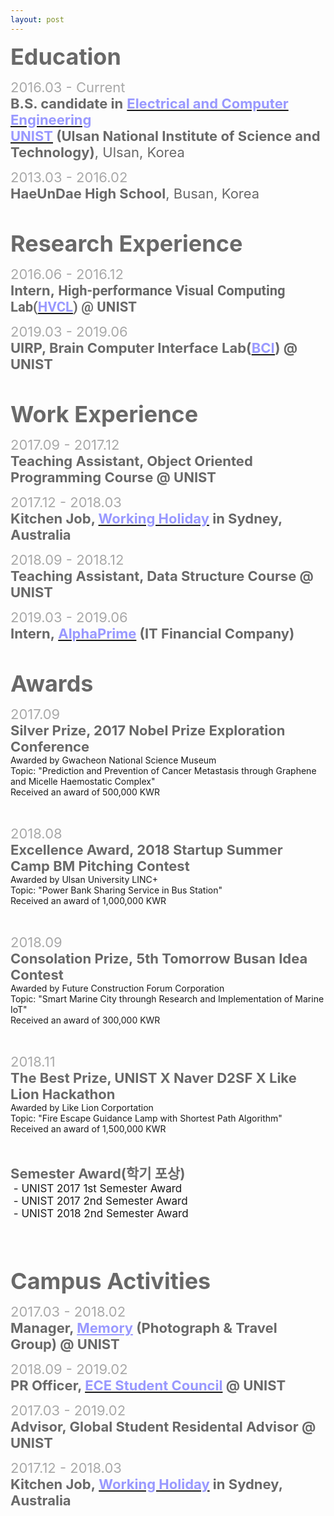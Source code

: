 ```yaml
---
layout: post
---
```

<html>
<head>
	<title></title>
</head>
<body>
<p><strong><span style="color: #696969;"><span style="font-size: 36px;">Education</span></span></strong></p>

<p align="left"><span style="font-size:22px;"><span style="color: #a9a9a9;">2016.03 -&nbsp;Current</span><br />
<span style="color: #696969;"><strong>B.S. candidate in</strong></span><span style="color: #a9a9a9;">&nbsp;</span><strong><a href="http://ece.unist.ac.kr/"><span style="color: #9999ff;">Electrical and Computer Engineering</span></a><span style="color: #9999ff;">&nbsp;</span></strong><br />
<strong><a href="http://unist.ac.kr"><span style="color: #9999ff;">UNIST</span></a></strong><span style="color: #9999ff;"><strong>&nbsp;</strong></span><span style="color: #696969;"><strong>(Ulsan National Institute of Science and Technology)</strong>, Ulsan, Korea</span></span></p>

<p align="left"><span style="font-size:22px;"><span style="color: #a9a9a9;">2013.03 -&nbsp;2016.02</span><br />
<span style="color: #696969;"><strong>HaeUnDae High School</strong>, Busan, Korea</span></span></p>

<p align="left">&nbsp;</p>

<p align="left"><span style="color: #696969;"><span style="font-size: 36px;"><strong>Research Experience</strong></span></span></p>

<p align="left"><span style="font-size:22px;"><span style="color: #a9a9a9;">2016.06&nbsp;- 2016.12</span><br />
<strong><span style="color: #696969;">Intern,&nbsp;</span><span style="font-family: Roboto, 'Helvetica Neue', sans-serif; text-align: justify; background-color: #ffffff;"><span style="color: #696969;">High-performance Visual Computing Lab(</span><a href="http://hvcl.unist.ac.kr/"><span style="color: #9999ff;">HVCL</span></a><span style="color: #696969;">) @ UNIST</span></span></strong><span style="color: #696969;">&nbsp;</span></span></p>

<p align="left"><span style="font-size:22px;"><span style="color: #a9a9a9;">2019.03&nbsp;- 2019.06</span><br />
<span style="color: #696969;"><strong>UIRP, Brain Computer Interface Lab(</strong></span><strong><a href="http://bci.unist.ac.kr/"><span style="color: #9999ff;">BCI</span></a><span style="color: #696969;">) @ UNIST</span></strong></span></p>

<p align="left">&nbsp;</p>

<p align="left"><strong><span style="color: #696969;"><span style="font-size: 36px;">Work Experience</span></span></strong></p>

<p align="left"><span style="font-size:22px;"><span style="color: #a9a9a9;">2017.09&nbsp;- 2017.12</span><br />
<strong><span style="color: #696969;">Teaching Assistant, Object Oriented Programming Course @ UNIST</span></strong></span></p>

<p align="left"><span style="font-size:22px;"><span style="color: #a9a9a9;">2017.12&nbsp;- 2018.03</span><br />
<strong><span style="color: #696969;">Kitchen Job, </span><a href="http://whic.mofa.go.kr/eng/"><span style="color: #9999ff;">Working Holiday</span></a><span style="color: #9999ff;">&nbsp;</span><span style="color: #696969;">in Sydney, Australia</span></strong></span></p>

<p align="left"><span style="font-size:22px;"><span style="color: rgb(169, 169, 169);">2018.09&nbsp;- 2018.12</span><br />
<strong><span style="color: #696969;">Teaching Assistant, Data Structure Course&nbsp;@ UNIST</span></strong></span></p>

<p align="left"><span style="font-size:22px;"><span style="color: #a9a9a9;">2019.03 - 2019.06</span><br />
<strong><span style="color: #696969;">Intern,</span><span style="color: #808080;">&nbsp;</span><a href="http://alphaprime.co.kr"><span style="color: #9999ff;">AlphaPrime</span></a><span style="color: #696969;">&nbsp;(IT Financial&nbsp;Company)</span></strong></span></p>

<p align="left">&nbsp;</p>

<p align="left"><strong><span style="color: #696969;"><span style="font-size: 36px;">Awards</span></span></strong></p>

<p align="left"><span style="font-size:22px;"><span style="color: #a9a9a9;">2017.09</span><br />
<span style="color: #696969;"><strong>Silver Prize, 2017 Nobel Prize Exploration Conference</strong></span></span><br />
Awarded by Gwacheon National Science Museum<br />
Topic: &quot;Prediction and Prevention of Cancer Metastasis&nbsp;through Graphene and Micelle&nbsp;Haemostatic Complex&quot;&nbsp;<br />
Received an award of 500,000 KWR</p>

<p>&nbsp;</p>

<p align="left"><span style="font-size:22px;"><span style="color: #a9a9a9;">2018.08</span><br />
<span style="color: #696969;"><strong>Excellence Award, 2018 Startup Summer Camp BM Pitching Contest</strong></span></span><br />
Awarded by Ulsan University LINC+<br />
Topic: &quot;Power Bank Sharing Service in Bus Station&quot;<br />
Received an award of 1,000,000 KWR</p>

<p style="margin-left: 40px;">&nbsp;</p>

<p align="left"><span style="font-size:22px;"><span style="color: #a9a9a9;">2018.09</span><br />
<span style="color: #696969;"><strong>Consolation Prize,&nbsp;5th Tomorrow Busan Idea Contest</strong></span></span><br />
Awarded by Future Construction Forum Corporation<br />
Topic: &quot;Smart Marine City throungh Research and Implementation of Marine IoT&quot;<br />
Received an award of 300,000 KWR</p>

<p>&nbsp;</p>

<p align="left"><span style="font-size:22px;"><span style="color: #a9a9a9;">2018.11</span><br />
<span style="color: #696969;"><strong>The Best&nbsp;Prize, UNIST X Naver D2SF X Like Lion Hackathon</strong></span></span><br />
Awarded by Like Lion Corportation<br />
Topic: &quot;Fire Escape Guidance Lamp with Shortest Path&nbsp;Algorithm&quot;<br />
Received an award of 1,500,000 KWR</p>

<p style="margin-left: 40px;">&nbsp;</p>

<p><span style="font-size:22px;"><span style="color: #696969;"><strong>Semester Award(학기 포상)</strong></span></span><br />
<span style="font-size: 17px;">&nbsp;-&nbsp;UNIST 2017 1st&nbsp;Semester Award</span><br />
<span style="font-size: 17px;">&nbsp;-&nbsp;UNIST 2017&nbsp;2nd Semester Award<br />
&nbsp;-&nbsp;UNIST 2018&nbsp;2nd Semester Award</span></p>

<p>&nbsp;</p>

<p>&nbsp;</p>

<p align="left"><strong><span style="color: #696969;"><span style="font-size: 36px;">Campus Activities</span></span></strong></p>

<p align="left"><span style="font-size:22px;"><span style="color: #a9a9a9;">2017.03&nbsp;- 2018.02</span><br />
<strong><span style="color: #696969;">Manager, </span><a href="https://www.facebook.com/groups/326115774135063/" style="color: #9999ff;">Memory</a><span style="color: #808080;">&nbsp;</span><span style="color: #696969;">(Photograph &amp; Travel Group) @ UNIST</span></strong></span></p>

<p align="left"><span style="font-size:22px;"><span style="color: #a9a9a9;">2018.09&nbsp;- 2019.02</span><br />
<strong><span style="color: #696969;">PR Officer, </span><a href="https://www.facebook.com/UnistECE/"><span style="color: #9999ff;">ECE Student Council</span></a><span style="color: #a9a9a9;">&nbsp;</span><span style="color: #696969;">@ UNIST</span></strong></span></p>

<p align="left"><span style="font-size:22px;"><span style="color: #a9a9a9;">2017.03&nbsp;- 2019.02</span><br />
<span style="color: #696969;"><strong>Advisor, Global Student Residental Advisor @ UNIST</strong></span></span></p>

<p><span style="font-size:22px;"><span style="color: #a9a9a9;">2017.12&nbsp;- 2018.03</span><br />
<strong><span style="color: #696969;">Kitchen Job,&nbsp;</span><a href="http://whic.mofa.go.kr/eng/"><span style="color: #9999ff;">Working Holiday</span></a><span style="color: #9999ff;">&nbsp;</span><span style="color: #696969;">in Sydney, Australia</span></strong></span></p>

<p>&nbsp;</p>
</body>
</html>

